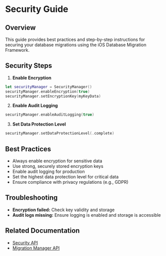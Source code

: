 # Security Guide

## Overview

This guide provides best practices and step-by-step instructions for securing your database migrations using the iOS Database Migration Framework.

## Security Steps

1. **Enable Encryption**

```swift
let securityManager = SecurityManager()
securityManager.enableEncryption(true)
securityManager.setEncryptionKey(myKeyData)
```

2. **Enable Audit Logging**

```swift
securityManager.enableAuditLogging(true)
```

3. **Set Data Protection Level**

```swift
securityManager.setDataProtectionLevel(.complete)
```

## Best Practices

- Always enable encryption for sensitive data
- Use strong, securely stored encryption keys
- Enable audit logging for production
- Set the highest data protection level for critical data
- Ensure compliance with privacy regulations (e.g., GDPR)

## Troubleshooting

- **Encryption failed:** Check key validity and storage
- **Audit logs missing:** Ensure logging is enabled and storage is accessible

## Related Documentation

- [Security API](SecurityAPI.md)
- [Migration Manager API](MigrationManagerAPI.md)
